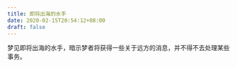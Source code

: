 ```yaml
---
title: 即将出海的水手
date: 2020-02-15T20:54:12+08:00
draft: false
---
```


梦见即将出海的水手，暗示梦者将获得一些关于远方的消息，并不得不去处理某些事务。